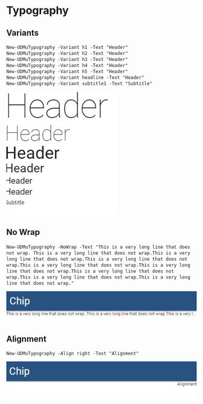 # Typography

## Variants

```text
New-UDMuTypography -Variant h1 -Text "Header"
New-UDMuTypography -Variant h2 -Text "Header"
New-UDMuTypography -Variant h3 -Text "Header"
New-UDMuTypography -Variant h4 -Text "Header"
New-UDMuTypography -Variant h5 -Text "Header"
New-UDMuTypography -Variant headline -Text "Header"
New-UDMuTypography -Variant subtitle1 -Text "Subtitle"
```

![Typography Variants](../../.gitbook/assets/image%20%282%29.png)

## No Wrap

```text
New-UDMuTypography -NoWrap -Text "This is a very long line that does not wrap. This is a very long line that does not wrap.This is a very long line that does not wrap.This is a very long line that does not wrap.This is a very long line that does not wrap.This is a very long line that does not wrap.This is a very long line that does not wrap.This is a very long line that does not wrap.This is a very long line that does not wrap." 
```

![Long line that does not wrap](../../.gitbook/assets/image%20%2810%29.png)

## Alignment

```text
New-UDMuTypography -Align right -Text "Alignment" 
```

![Text aligned right](../../.gitbook/assets/image%20%2818%29.png)

